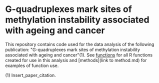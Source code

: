 
# G-quadruplexes mark sites of methylation instability associated with ageing and cancer


This repository contains code used for the data analysis of the following publication: "G-quadruplexes mark sites of methylation instability associated with ageing and cancer"(1). See [functions]() for all R functions created for use in this analysis and [methods](link to method.md) for examples of function use. 

(1) Insert_paper_citation.
